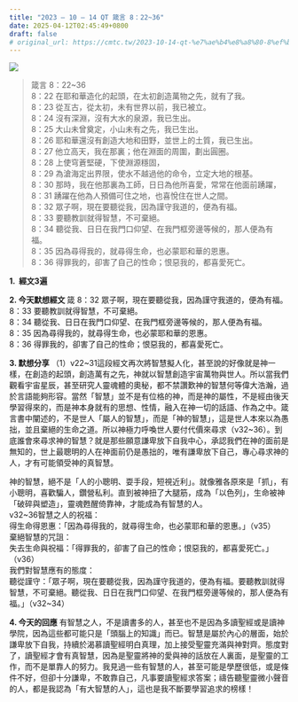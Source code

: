 ```yaml
---
title: "2023 – 10 – 14 QT 箴言 8：22~36"
date: 2025-04-12T02:45:49+0800
draft: false
# original_url: https://cmtc.tw/2023-10-14-qt-%e7%ae%b4%e8%a8%80-8%ef%bc%9a2236
---
```


![](/images/qt.jpg)
> 箴言 8：22\~36  
> 8：22 在耶和華造化的起頭，在太初創造萬物之先，就有了我。  
> 8：23 從亙古，從太初，未有世界以前，我已被立。  
> 8：24 沒有深淵，沒有大水的泉源，我已生出。  
> 8：25 大山未曾奠定，小山未有之先，我已生出。  
> 8：26 耶和華還沒有創造大地和田野，並世上的土質，我已生出。  
> 8：27 他立高天，我在那裏；他在淵面的周圍，劃出圓圈。  
> 8：28 上使穹蒼堅硬，下使淵源穩固，  
> 8：29 為滄海定出界限，使水不越過他的命令，立定大地的根基。  
> 8：30 那時，我在他那裏為工師，日日為他所喜愛，常常在他面前踴躍，  
> 8：31 踴躍在他為人預備可住之地，也喜悅住在世人之間。  
> 8：32 眾子啊，現在要聽從我，因為謹守我道的，便為有福。  
> 8：33 要聽教訓就得智慧，不可棄絕。  
> 8：34 聽從我、日日在我門口仰望、在我門框旁邊等候的，那人便為有福。  
> 8：35 因為尋得我的，就尋得生命，也必蒙耶和華的恩惠。  
> 8：36 得罪我的，卻害了自己的性命；恨惡我的，都喜愛死亡。

**1.  經文3遍**

**2. 今天默想經文**
箴 8：32 眾子啊，現在要聽從我，因為謹守我道的，便為有福。  
8：33 要聽教訓就得智慧，不可棄絕。  
8：34 聽從我、日日在我門口仰望、在我門框旁邊等候的，那人便為有福。  
8：35 因為尋得我的，就尋得生命，也必蒙耶和華的恩惠。  
8：36 得罪我的，卻害了自己的性命；恨惡我的，都喜愛死亡。

**3. 默想分享**
（1）v22\~31這段經文再次將智慧擬人化，甚至說的好像就是神一樣，在創造的起頭，創造萬有之先，神就以智慧創造宇宙萬物與世人。所以當我們觀看宇宙星辰，甚至研究人靈魂體的奧秘，都不禁讚歎神的智慧何等偉大浩瀚，過於言語能夠形容。當然「智慧」並不是有位格的神，而是神的屬性，不是經由後天學習得來的，而是神本身就有的思想、性情，融入在神一切的話語、作為之中。箴言書中闡述的，不是世人「屬人的智慧」，而是「神的智慧」，這是世人本來以為愚拙，並且棄絕的生命之道。所以神極力呼喚世人要付代價來尋求（v32\~36）。到底誰會來尋求神的智慧？就是那些願意謙卑放下自我中心，承認我們在神的面前是無知的，世上最聰明的人在神面前仍是愚拙的，唯有謙卑放下自己，專心尋求神的人，才有可能領受神的真智慧。

神的智慧，絕不是「人的小聰明、耍手段，短視近利」。就像雅各原來是「抓」，有小聰明，喜歡騙人，鑽營私利。直到被神扭了大腿筋，成為「以色列」，生命被神「破碎與塑造」，靈魂甦醒倚靠神，才能成為有智慧的人。  
v32\~36智慧之人的祝福：  
得生命得恩惠：「因為尋得我的，就尋得生命，也必蒙耶和華的恩惠。」（v35）  
棄絕智慧的咒詛：  
失去生命與祝福：「得罪我的，卻害了自己的性命；恨惡我的，都喜愛死亡。」（v36）  
我們對智慧應有的態度：  
聽從謹守：「眾子啊，現在要聽從我，因為謹守我道的，便為有福。要聽教訓就得智慧，不可棄絕。聽從我、日日在我門口仰望、在我門框旁邊等候的，那人便為有福。」（v32\~34）

**4. 今天的回應**
有智慧之人，不是讀書多的人，甚至也不是因為多讀聖經或是讀神學院，因為這些都可能只是「頭腦上的知識」而已。智慧是屬於內心的層面，始於謙卑放下自我，持續於渴慕讀聖經明白真理，加上接受聖靈充滿與神對齊。態度對了，讀聖經才會有真智慧，因為是聖靈將神的愛與神的話放在人裏面，是聖靈的工作，而不是單靠人的努力。我見過一些有智慧的人，甚至可能是學歷很低，或是條件不好，但卻十分謙卑，不敢靠自己，凡事要讀聖經求答案；禱告聽聖靈微小聲音的人，都是我認為「有大智慧的人」，這也是我不斷要學習追求的榜樣！
